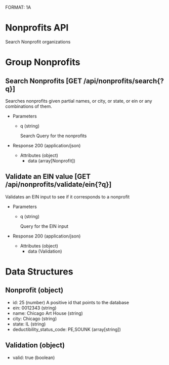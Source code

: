 FORMAT: 1A

# Nonprofits API
Search Nonprofit organizations

# Group Nonprofits

## Search Nonprofits [GET /api/nonprofits/search{?q}]
Searches nonprofits given partial names, or city, or state, or ein or any combinations of them.

+ Parameters
    + q (string)

      Search Query for the nonprofits

+ Response 200 (application/json)
    + Attributes (object)
        + data (array[Nonprofit])
        
## Validate an EIN value [GET /api/nonprofits/validate/ein{?q}]
Validates an EIN input to see if it corresponds to a nonprofit

+ Parameters
    + q (string)
    
      Query for the EIN input
      
+ Response 200 (application/json)
    + Attributes (object)
        + data (Validation)

# Data Structures

## Nonprofit (object)
+ id: 25 (number)
    A positive id that points to the database
+ ein: 0012343 (string)
+ name: Chicago Art House (string)
+ city: Chicago (string)
+ state: IL (string)
+ deductibility_status_code: PE,SOUNK (array[string])

## Validation (object)
+ valid: true (boolean)
